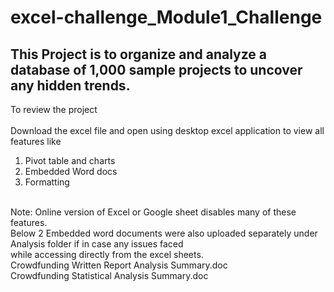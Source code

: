 # excel-challenge_Module1_Challenge

This Project is to organize and analyze a database of 1,000 sample projects to uncover any hidden trends.
---
To review the project <br>
<br>
Download the excel file and open using desktop excel application to view all features like<br>
 1) Pivot table and charts <br>
 2) Embedded Word docs <br>
 3) Formatting <br>
<br>
Note: Online version of Excel or Google sheet disables many of these features. <br>
Below 2 Embedded word documents were also uploaded separately under Analysis folder if in case any issues faced <br>while accessing directly from the excel sheets. <br>
 Crowdfunding Written Report Analysis Summary.doc <br>
 Crowdfunding Statistical Analysis Summary.doc<br>

